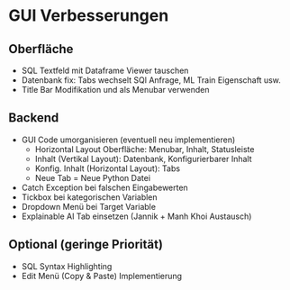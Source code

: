 # GUI Verbesserungen

## Oberfläche
- SQL Textfeld mit Dataframe Viewer tauschen
- Datenbank fix: Tabs wechselt SQl Anfrage, ML Train Eigenschaft usw.
- Title Bar Modifikation und als Menubar verwenden

## Backend
- GUI Code umorganisieren (eventuell neu implementieren)
  - Horizontal Layout Oberfläche: Menubar, Inhalt, Statusleiste
  - Inhalt (Vertikal Layout): Datenbank, Konfigurierbarer Inhalt
  - Konfig. Inhalt (Horizontal Layout): Tabs
  - Neue Tab = Neue Python Datei
- Catch Exception bei falschen Eingabewerten
- Tickbox bei kategorischen Variablen
- Dropdown Menü bei Target Variable
- Explainable AI Tab einsetzen (Jannik + Manh Khoi Austausch)

## Optional (geringe Priorität)

- SQL Syntax Highlighting
- Edit Menü (Copy & Paste) Implementierung
